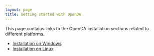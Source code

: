 ```yaml
---
layout: page
title: Getting started with OpenDA
---
```

This page contains links to the OpenDA installation sections related to different platforms. 
* [Installation on Windows](https://openda-association.github.io/wiki/Windows_installation)
* [Installation on Linux](https://openda-association.github.io/wiki/Linux_installation)
